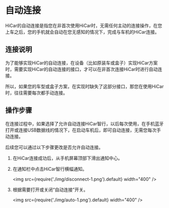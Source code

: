 # 自动连接

HiCar的自动连接是指您在非首次使用HiCar时，无需任何主动的连接操作，在您上车之后，您的手机就会自动在您无感知的情况下，完成与车机的HiCar连接。

## 连接说明

为了能够实现HiCar的自动连接，在设备（比如原装车或盒子）实现HiCar方案时，需要实现HiCar的自动连接的接口，才可以在非首次连接HiCar时进行自动连接。

所以，如果您的车型或盒子方案，在实现时缺失了这部分接口，那您在使用HiCar时，往往需要每次都手动连接。

## 操作步骤
在连接过程中，如果选择了允许自动连接HiCar智行，以后每次使用，在手机蓝牙打开或连接USB数据线的情况下，在启动车机后，即可自动连接，无需您每次手动连接。

后续您可以通过以下步骤更改是否允许自动连接。
1. 在HiCar连接成功后，从手机屏幕顶部下滑出通知中心。
2. 在通知栏中点击HiCar智行横幅通知。
   
   <img
      src={require('./img/disconnect-1.png').default}
      width="400" 
   />

3. 根据需要打开或关闭“自动连接”开关。
   
   <img
      src={require('./img/auto-1.png').default}
      width="400" 
   />
   